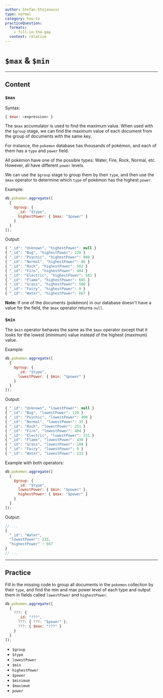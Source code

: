 ```yaml
---
author: Stefan-Stojanovic
type: normal
category: how-to
practiceQuestion:
  formats:
    - fill-in-the-gap
  context: relative
---
```


# `$max` & `$min`


---

## Content

### `$max`

Syntax:

```javascript
{ $max: <expression> }
```

The `$max` accumulator is used to find the maximum value. When used with the `$group` stage, we can find the maximum value of each document from the group of documents with the same key.

For instance, the `pokemon` database has thousands of pokémon, and each of them has a `type` and `power` field.

All pokémon have one of the possible types: Water, Fire, Rock, Normal, etc. However, all have different `power` levels.

We can use the `$group` stage to group them by their `type`, and then use the `$max` operator to determine which `type` of pokémon has the highest `power`.

Example:

```javascript
db.pokemon.aggregate([
  {
    $group: {
      _id: "$type",
      highestPower: { $max: "$power" }
    }
  }
]);
```

Output:

```javascript
{ "_id": "Unknown", "highestPower": null }
{ "_id": "Bug", "highestPower": 120 }
{ "_id": "Psychic", "highestPower": 800 }
{ "_id": "Normal", "highestPower": 86 }
{ "_id": "Rock", "highestPower": 502 }
{ "_id": "Fire", "highestPower": 404 }
{ "_id": "Electric", "highestPower": 501 }
{ "_id": "Flame", "highestPower": 665 }
{ "_id": "Grass", "highestPower": 500 }
{ "_id": "Fairy", "highestPower": 0 }
{ "_id": "Water", "highestPower": 667 }
```

**Note:** If one of the documents (pokémon) in our database doesn't have a value for the field, the `$max` operator returns `null`.

### `$min`

The `$min` operator behaves the same as the `$max` operator except that it looks for the lowest (minimum) value instead of the highest (maximum) value.

Example:

```javascript
db.pokemon.aggregate([
  {
    $group: {
      _id: "$type",
      lowestPower: { $min: "$power" }
    }
  }
]);
```

Output:

```javascript
{ "_id": "Unknown", "lowestPower": null }
{ "_id": "Bug", "lowestPower": 120 }
{ "_id": "Psychic", "lowestPower": 400 }
{ "_id": "Normal", "lowestPower": 35 }
{ "_id": "Rock", "lowestPower": 251 }
{ "_id": "Fire", "lowestPower": 404 }
{ "_id": "Electric", "lowestPower": 231 }
{ "_id": "Flame", "lowestPower": 430 }
{ "_id": "Grass", "lowestPower": 100 }
{ "_id": "Fairy", "lowestPower": 0 }
{ "_id": "Water", "lowestPower": 233 }
```

Example with both operators:

```javascript
db.pokemon.aggregate([
  {
    $group: {
      _id: "$type",
      lowestPower: { $min: "$power" },
      highestPower: { $max: "$power" }
    }
  }
]);
```

Output:

```javascript
// ...
{   
  "_id": "Water",
  "lowestPower": 233, 
  "highestPower" : 667 
}
// ...
```


---

## Practice

Fill in the missing code to group all documents in the `pokemon` collection by their `type`, and find the min and max power level of each type and output them in fields called `lowestPower` and `highestPower`.

```javascript
db.pokemon.aggregate([
  {
    ???: {
      _id: "???",
      ???: { ???: "$power" },
      ???: { $max: "???" }
    }
  }
]);
```

- `$group`
- `$type`
- `lowestPower`
- `$min`
- `highestPower`
- `$power`
- `$minimum`
- `$maximum`
- `power`
